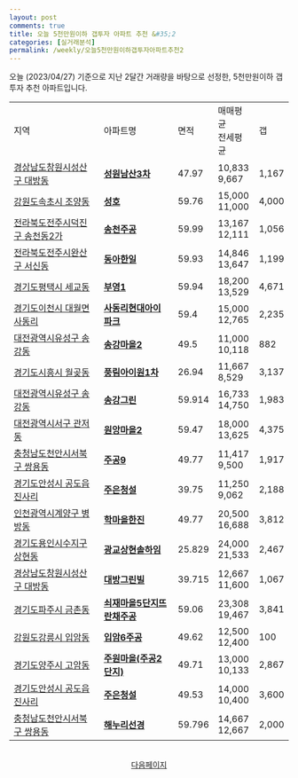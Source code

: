```yaml
---
layout: post
comments: true
title: 오늘 5천만원이하 갭투자 아파트 추천 &#35;2
categories: [실거래분석]
permalink: /weekly/오늘5천만원이하갭투자아파트추천2
---
```


오늘 (2023/04/27) 기준으로 지난 2달간 거래량을 바탕으로 선정한,
5천만원이하 갭투자 추천 아파트입니다.

<table class="sortable">
  <tr>
    <td>지역</td>
    <td>아파트명</td>
    <td>면적</td>
    <td>매매평균<br>전세평균</td>
    <td>갭</td>
  </tr>

  <tr class="item">
    <td><a href="/apt/경상남도창원시성산구대방동">경상남도창원시성산구 대방동</a></td>
    <td style="font-weight: bold;"><a href="/apt/경상남도창원시성산구대방동성원남산3차">성원남산3차</a></td>
    <td>47.97</td>
    <td>10,833<br>9,667</td>
    <td>1,167</td>
  </tr>

  <tr class="item">
    <td><a href="/apt/강원도속초시조양동">강원도속초시 조양동</a></td>
    <td style="font-weight: bold;"><a href="/apt/강원도속초시조양동성호">성호</a></td>
    <td>59.76</td>
    <td>15,000<br>11,000</td>
    <td>4,000</td>
  </tr>

  <tr class="item">
    <td><a href="/apt/전라북도전주시덕진구송천동2가">전라북도전주시덕진구 송천동2가</a></td>
    <td style="font-weight: bold;"><a href="/apt/전라북도전주시덕진구송천동2가송천주공">송천주공</a></td>
    <td>59.99</td>
    <td>13,167<br>12,111</td>
    <td>1,056</td>
  </tr>

  <tr class="item">
    <td><a href="/apt/전라북도전주시완산구서신동">전라북도전주시완산구 서신동</a></td>
    <td style="font-weight: bold;"><a href="/apt/전라북도전주시완산구서신동동아한일">동아한일</a></td>
    <td>59.93</td>
    <td>14,846<br>13,647</td>
    <td>1,199</td>
  </tr>

  <tr class="item">
    <td><a href="/apt/경기도평택시세교동">경기도평택시 세교동</a></td>
    <td style="font-weight: bold;"><a href="/apt/경기도평택시세교동부영1">부영1</a></td>
    <td>59.94</td>
    <td>18,200<br>13,529</td>
    <td>4,671</td>
  </tr>

  <tr class="item">
    <td><a href="/apt/경기도이천시대월면사동리">경기도이천시 대월면사동리</a></td>
    <td style="font-weight: bold;"><a href="/apt/경기도이천시대월면사동리사동리현대아이파크">사동리현대아이파크</a></td>
    <td>59.4</td>
    <td>15,000<br>12,765</td>
    <td>2,235</td>
  </tr>

  <tr class="item">
    <td><a href="/apt/대전광역시유성구송강동">대전광역시유성구 송강동</a></td>
    <td style="font-weight: bold;"><a href="/apt/대전광역시유성구송강동송강마을2">송강마을2</a></td>
    <td>49.5</td>
    <td>11,000<br>10,118</td>
    <td>882</td>
  </tr>

  <tr class="item">
    <td><a href="/apt/경기도시흥시월곶동">경기도시흥시 월곶동</a></td>
    <td style="font-weight: bold;"><a href="/apt/경기도시흥시월곶동풍림아이원1차">풍림아이원1차</a></td>
    <td>26.94</td>
    <td>11,667<br>8,529</td>
    <td>3,137</td>
  </tr>

  <tr class="item">
    <td><a href="/apt/대전광역시유성구송강동">대전광역시유성구 송강동</a></td>
    <td style="font-weight: bold;"><a href="/apt/대전광역시유성구송강동송강그린">송강그린</a></td>
    <td>59.914</td>
    <td>16,733<br>14,750</td>
    <td>1,983</td>
  </tr>

  <tr class="item">
    <td><a href="/apt/대전광역시서구관저동">대전광역시서구 관저동</a></td>
    <td style="font-weight: bold;"><a href="/apt/대전광역시서구관저동원앙마을2">원앙마을2</a></td>
    <td>59.47</td>
    <td>18,000<br>13,625</td>
    <td>4,375</td>
  </tr>

  <tr class="item">
    <td><a href="/apt/충청남도천안시서북구쌍용동">충청남도천안시서북구 쌍용동</a></td>
    <td style="font-weight: bold;"><a href="/apt/충청남도천안시서북구쌍용동주공9">주공9</a></td>
    <td>49.77</td>
    <td>11,417<br>9,500</td>
    <td>1,917</td>
  </tr>

  <tr class="item">
    <td><a href="/apt/경기도안성시공도읍진사리">경기도안성시 공도읍진사리</a></td>
    <td style="font-weight: bold;"><a href="/apt/경기도안성시공도읍진사리주은청설">주은청설</a></td>
    <td>39.75</td>
    <td>11,250<br>9,062</td>
    <td>2,188</td>
  </tr>

  <tr class="item">
    <td><a href="/apt/인천광역시계양구병방동">인천광역시계양구 병방동</a></td>
    <td style="font-weight: bold;"><a href="/apt/인천광역시계양구병방동학마을한진">학마을한진</a></td>
    <td>49.77</td>
    <td>20,500<br>16,688</td>
    <td>3,812</td>
  </tr>

  <tr class="item">
    <td><a href="/apt/경기도용인시수지구상현동">경기도용인시수지구 상현동</a></td>
    <td style="font-weight: bold;"><a href="/apt/경기도용인시수지구상현동광교상현솔하임">광교상현솔하임</a></td>
    <td>25.829</td>
    <td>24,000<br>21,533</td>
    <td>2,467</td>
  </tr>

  <tr class="item">
    <td><a href="/apt/경상남도창원시성산구대방동">경상남도창원시성산구 대방동</a></td>
    <td style="font-weight: bold;"><a href="/apt/경상남도창원시성산구대방동대방그린빌">대방그린빌</a></td>
    <td>39.715</td>
    <td>12,667<br>11,600</td>
    <td>1,067</td>
  </tr>

  <tr class="item">
    <td><a href="/apt/경기도파주시금촌동">경기도파주시 금촌동</a></td>
    <td style="font-weight: bold;"><a href="/apt/경기도파주시금촌동쇠재마을5단지뜨란채주공">쇠재마을5단지뜨란채주공</a></td>
    <td>59.06</td>
    <td>23,308<br>19,467</td>
    <td>3,841</td>
  </tr>

  <tr class="item">
    <td><a href="/apt/강원도강릉시입암동">강원도강릉시 입암동</a></td>
    <td style="font-weight: bold;"><a href="/apt/강원도강릉시입암동입암6주공">입암6주공</a></td>
    <td>49.62</td>
    <td>12,500<br>12,400</td>
    <td>100</td>
  </tr>

  <tr class="item">
    <td><a href="/apt/경기도양주시고암동">경기도양주시 고암동</a></td>
    <td style="font-weight: bold;"><a href="/apt/경기도양주시고암동주원마을(주공2단지)">주원마을(주공2단지)</a></td>
    <td>49.71</td>
    <td>13,000<br>10,133</td>
    <td>2,867</td>
  </tr>

  <tr class="item">
    <td><a href="/apt/경기도안성시공도읍진사리">경기도안성시 공도읍진사리</a></td>
    <td style="font-weight: bold;"><a href="/apt/경기도안성시공도읍진사리주은청설">주은청설</a></td>
    <td>49.53</td>
    <td>14,000<br>10,400</td>
    <td>3,600</td>
  </tr>

  <tr class="item">
    <td><a href="/apt/충청남도천안시서북구쌍용동">충청남도천안시서북구 쌍용동</a></td>
    <td style="font-weight: bold;"><a href="/apt/충청남도천안시서북구쌍용동해누리선경">해누리선경</a></td>
    <td>59.796</td>
    <td>14,667<br>12,667</td>
    <td>2,000</td>
  </tr>

  <tr>
      <script async src="https://pagead2.googlesyndication.com/pagead/js/adsbygoogle.js?client=ca-pub-3485438051770037"
          crossorigin="anonymous"></script>
      <ins class="adsbygoogle"
          style="display:block"
          data-ad-format="fluid"
          data-ad-layout-key="-fb+5w+4e-db+86"
          data-ad-client="ca-pub-3485438051770037"
          data-ad-slot="1827090281"></ins>
      <script>
          (adsbygoogle = window.adsbygoogle || []).push({});
      </script>
  </tr>

</table>
<br>
<center><a href="/weekly/오늘5천만원이하갭투자아파트추천3">다음페이지</a></center>
<br><br>
